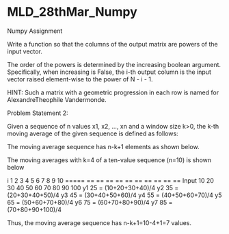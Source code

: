 # MLD_28thMar_Numpy
Numpy Assignment

 Write a function so that the columns of the output matrix are powers of the input 
 vector. 
 
The order of the powers is determined by the increasing boolean argument. Specifically, when increasing is False, the i-th output column is the input vector raised element-wise to the power of N - i - 1. 
 
 
HINT: Such a matrix with a geometric progression in each row is named for AlexandreTheophile Vandermonde. 
 
Problem Statement 2: 
 
Given a sequence of n values x1, x2, ..., xn and a window size k>0, the k-th moving average of the given sequence is defined as follows: 
 
The moving average sequence has n-k+1 elements as shown below. 
 
The moving averages with k=4 of a ten-value sequence (n=10) is shown below 
 
i 1  2  3  4  5  6  7  8  9 10  ===== == == == == == == == == == ==  Input 10 20 30 40 50 60 70 80 90 100  y1      25 = (10+20+30+40)/4  y2      35 = (20+30+40+50)/4  y3      45 = (30+40+50+60)/4  y4 55 = (40+50+60+70)/4 y5 65 = (50+60+70+80)/4 y6 75 = (60+70+80+90)/4 y7 85 = (70+80+90+100)/4 
 
 
Thus, the moving average sequence has n-k+1=10-4+1=7 values. 

